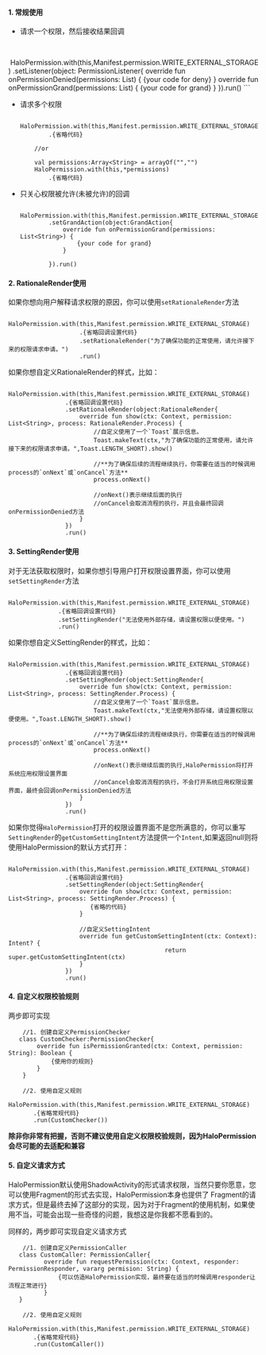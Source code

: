 #### 1. 常规使用

* 请求一个权限，然后接收结果回调


    ```
        HaloPermission.with(this,Manifest.permission.WRITE_EXTERNAL_STORAGE)
            .setListener(object: PermissionListener{
                override fun onPermissionDenied(permissions: List<String>) {
                    {your code for deny}
                }
                override fun onPermissionGrand(permissions: List<String>) {
                    {your code for grand}
                }
            }).run()
    ```
    
* 请求多个权限

    ```
        HaloPermission.with(this,Manifest.permission.WRITE_EXTERNAL_STORAGE,Manifest.permission.CALL_PHONE)
            .{省略代码}

        //or

        val permissions:Array<String> = arrayOf("","")
        HaloPermission.with(this,*permissions)
            .{省略代码}
    ```
* 只关心权限被允许(未被允许)的回调
    ```
        HaloPermission.with(this,Manifest.permission.WRITE_EXTERNAL_STORAGE)
            .setGrandAction(object:GrandAction{
                override fun onPermissionGrand(permissions: List<String>) {
                    {your code for grand}
                }

            }).run()
    ```




#### 2. RationaleRender使用
如果你想向用户解释请求权限的原因，你可以使用`setRationaleRender`方法

```
    HaloPermission.with(this,Manifest.permission.WRITE_EXTERNAL_STORAGE)
                    .{省略回调设置代码}
                    .setRationaleRender("为了确保功能的正常使用，请允许接下来的权限请求申请。")
                    .run()
```
    
如果你想自定义RationaleRender的样式，比如：

```
   HaloPermission.with(this,Manifest.permission.WRITE_EXTERNAL_STORAGE)
                .{省略回调设置代码}
                .setRationaleRender(object:RationaleRender{
                    override fun show(ctx: Context, permission: List<String>, process: RationaleRender.Process) {
                        //自定义使用了一个`Toast`展示信息。
                        Toast.makeText(ctx,"为了确保功能的正常使用，请允许接下来的权限请求申请。",Toast.LENGTH_SHORT).show()

                        //**为了确保后续的流程继续执行，你需要在适当的时候调用process的`onNext`或`onCancel`方法**
                        process.onNext()

                        //onNext()表示继续后面的执行
                        //onCancel会取消流程的执行，并且会最终回调onPermissionDenied方法
                    }
                })
                .run()
```

#### 3. SettingRender使用

对于无法获取权限时，如果你想引导用户打开权限设置界面，你可以使用`setSettingRender`方法

```
    HaloPermission.with(this,Manifest.permission.WRITE_EXTERNAL_STORAGE)
              .{省略回调设置代码}
              .setSettingRender("无法使用外部存储，请设置权限以便使用。")
              .run()
```
    
如果你想自定义SettingRender的样式，比如：

```
   HaloPermission.with(this,Manifest.permission.WRITE_EXTERNAL_STORAGE)
                .{省略回调设置代码}
                .setSettingRender(object:SettingRender{
                    override fun show(ctx: Context, permission: List<String>, process: SettingRender.Process) {
                        //自定义使用了一个`Toast`展示信息。
                        Toast.makeText(ctx,"无法使用外部存储，请设置权限以便使用。",Toast.LENGTH_SHORT).show()

                        //**为了确保后续的流程继续执行，你需要在适当的时候调用process的`onNext`或`onCancel`方法**
                        process.onNext()

                        //onNext()表示继续后面的执行,HaloPermission将打开系统应用权限设置界面
                        //onCancel会取消流程的执行，不会打开系统应用权限设置界面，最终会回调onPermissionDenied方法
                    }
                })
                .run()
```

如果你觉得`HaloPermission`打开的权限设置界面不是您所满意的，你可以重写`SettingRender`的`getCustomSettingIntent`方法提供一个`Intent`,如果返回null则将使用HaloPermission的默认方式打开：

```
    HaloPermission.with(this,Manifest.permission.WRITE_EXTERNAL_STORAGE)
                .{省略回调设置代码}
                .setSettingRender(object:SettingRender{
                    override fun show(ctx: Context, permission: List<String>, process: SettingRender.Process) {
                       {省略的代码}
                    }

                    //自定义SettingIntent
                    override fun getCustomSettingIntent(ctx: Context): Intent? {
                                            return super.getCustomSettingIntent(ctx)
                    }
                })
                .run()
```

#### 4. 自定义权限校验规则

两步即可实现

```
    //1. 创建自定义PermissionChecker
   class CustomChecker:PermissionChecker{
        override fun isPermissionGranted(ctx: Context, permission: String): Boolean {
            {使用你的规则}
        }
    }

    //2. 使用自定义规则
    HaloPermission.with(this,Manifest.permission.WRITE_EXTERNAL_STORAGE)
       .{省略常规代码}
       .run(CustomChecker())

```

**除非你非常有把握，否则不建议使用自定义权限校验规则，因为HaloPermission会尽可能的去适配和兼容**

#### 5. 自定义请求方式

HaloPermission默认使用ShadowActivity的形式请求权限，当然只要你愿意，您可以使用Fragment的形式去实现，HaloPermission本身也提供了
Fragment的请求方式，但是最终去掉了这部分的实现，因为对于Fragment的使用机制，如果使用不当，可能会出现一些奇怪的问题，我想这是你我都不愿看到的。

同样的，两步即可实现自定义请求方式

```
    //1. 创建自定义PermissionCaller
   class CustomCaller: PermissionCaller{
          override fun requestPermission(ctx: Context, responder: PermissionResponder, vararg permision: String) {
              {可以仿造HaloPermission实现，最终要在适当的时候调用responder让流程正常进行}
          }
   }

    //2. 使用自定义规则
    HaloPermission.with(this,Manifest.permission.WRITE_EXTERNAL_STORAGE)
       .{省略常规代码}
       .run(CustomCaller())

```
